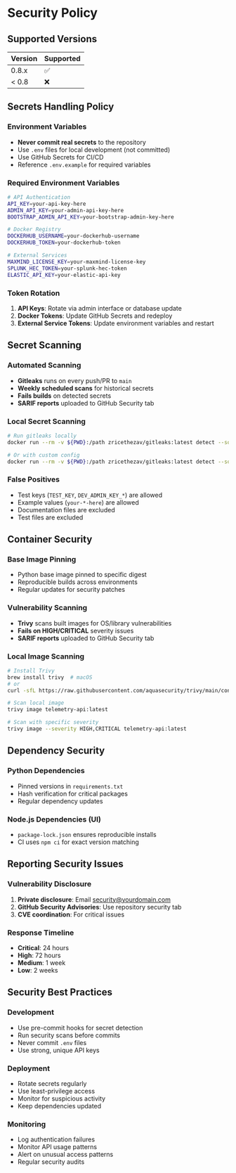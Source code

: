 # Security Policy

## Supported Versions

| Version | Supported          |
| ------- | ------------------ |
| 0.8.x   | :white_check_mark: |
| < 0.8   | :x:                |

## Secrets Handling Policy

### Environment Variables
- **Never commit real secrets** to the repository
- Use `.env` files for local development (not committed)
- Use GitHub Secrets for CI/CD
- Reference `.env.example` for required variables

### Required Environment Variables
```bash
# API Authentication
API_KEY=your-api-key-here
ADMIN_API_KEY=your-admin-api-key-here
BOOTSTRAP_ADMIN_API_KEY=your-bootstrap-admin-key-here

# Docker Registry
DOCKERHUB_USERNAME=your-dockerhub-username
DOCKERHUB_TOKEN=your-dockerhub-token

# External Services
MAXMIND_LICENSE_KEY=your-maxmind-license-key
SPLUNK_HEC_TOKEN=your-splunk-hec-token
ELASTIC_API_KEY=your-elastic-api-key
```

### Token Rotation
1. **API Keys**: Rotate via admin interface or database update
2. **Docker Tokens**: Update GitHub Secrets and redeploy
3. **External Service Tokens**: Update environment variables and restart

## Secret Scanning

### Automated Scanning
- **Gitleaks** runs on every push/PR to `main`
- **Weekly scheduled scans** for historical secrets
- **Fails builds** on detected secrets
- **SARIF reports** uploaded to GitHub Security tab

### Local Secret Scanning
```bash
# Run gitleaks locally
docker run --rm -v ${PWD}:/path zricethezav/gitleaks:latest detect --source="/path" --verbose

# Or with custom config
docker run --rm -v ${PWD}:/path zricethezav/gitleaks:latest detect --source="/path" --config="/path/.gitleaks.toml"
```

### False Positives
- Test keys (`TEST_KEY`, `DEV_ADMIN_KEY_*`) are allowed
- Example values (`your-*-here`) are allowed
- Documentation files are excluded
- Test files are excluded

## Container Security

### Base Image Pinning
- Python base image pinned to specific digest
- Reproducible builds across environments
- Regular updates for security patches

### Vulnerability Scanning
- **Trivy** scans built images for OS/library vulnerabilities
- **Fails on HIGH/CRITICAL** severity issues
- **SARIF reports** uploaded to GitHub Security tab

### Local Image Scanning
```bash
# Install Trivy
brew install trivy  # macOS
# or
curl -sfL https://raw.githubusercontent.com/aquasecurity/trivy/main/contrib/install.sh | sh -s -- -b /usr/local/bin

# Scan local image
trivy image telemetry-api:latest

# Scan with specific severity
trivy image --severity HIGH,CRITICAL telemetry-api:latest
```

## Dependency Security

### Python Dependencies
- Pinned versions in `requirements.txt`
- Hash verification for critical packages
- Regular dependency updates

### Node.js Dependencies (UI)
- `package-lock.json` ensures reproducible installs
- CI uses `npm ci` for exact version matching

## Reporting Security Issues

### Vulnerability Disclosure
1. **Private disclosure**: Email security@yourdomain.com
2. **GitHub Security Advisories**: Use repository security tab
3. **CVE coordination**: For critical issues

### Response Timeline
- **Critical**: 24 hours
- **High**: 72 hours  
- **Medium**: 1 week
- **Low**: 2 weeks

## Security Best Practices

### Development
- Use pre-commit hooks for secret detection
- Run security scans before commits
- Never commit `.env` files
- Use strong, unique API keys

### Deployment
- Rotate secrets regularly
- Use least-privilege access
- Monitor for suspicious activity
- Keep dependencies updated

### Monitoring
- Log authentication failures
- Monitor API usage patterns
- Alert on unusual access patterns
- Regular security audits
